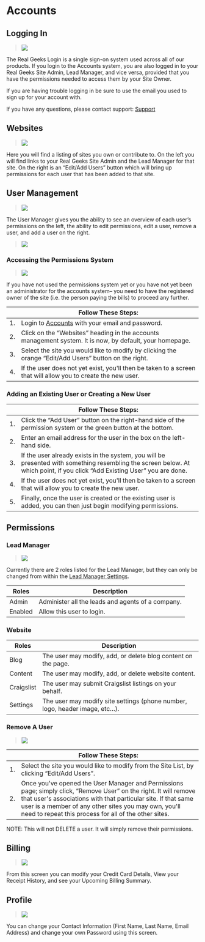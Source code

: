 # Accounts

## Logging In

> <img src="http://i.imgur.com/e9ikodL.gif"/>

The Real Geeks Login is a single sign-on system used across all of our products. If you login to the Accounts system, you are also logged in to your Real Geeks Site Admin, Lead Manager, and vice versa, provided that you have the permissions needed to access them by your Site Owner.

If you are having trouble logging in be sure to use the email you used to sign up for your account with.

If you have any questions, please contact support: [Support](https://www.realgeeks.com/support/)

## Websites

> <img src="http://staging.docs.realgeeks.com/_media/accounts:website-list.png?w=900&tok=854913"/>

Here you will find a listing of sites you own or contribute to. On the left you will find links to your Real Geeks Site Admin and the Lead Manager for that site. On the right is an “Edit/Add Users” button which will bring up permissions for each user that has been added to that site.

## User Management

> <img src="http://staging.docs.realgeeks.com/_media/accounts:user-manager.png?w=900&tok=4ec657"/>

The User Manager gives you the ability to see an overview of each user’s permissions on the left, the ability to edit permissions, edit a user, remove a user, and add a user on the right.

> <img src="http://staging.docs.realgeeks.com/_media/accounts:add-existing-user.png?w=860&tok=69b08f"/>

### Accessing the Permissions System

> <img src="http://staging.docs.realgeeks.com/_media/accounts:add-new-user.png?w=860&tok=02067d"/>

<aside class="notice">If you have not used the permissions system yet or you have not yet been an administrator for the accounts system– you need to have the registered owner of the site (i.e. the person paying the bills) to proceed any further.</aside>

&nbsp; | Follow These Steps:
---| ---
1. | Login to <a href='https://accounts.realgeeks.com'>Accounts</a> with your email and password.
2. | Click on the “Websites” heading in the accounts management system. It is now, by default, your homepage.
3. | Select the site you would like to modify by clicking the orange “Edit/Add Users” button on the right.
4. | If the user does not yet exist, you'll then be taken to a screen that will allow you to create the new user.

### Adding an Existing User or Creating a New User

&nbsp; | Follow These Steps:
---| ---
1. | Click the “Add User” button on the right-hand side of the permission system or the green button at the bottom.
2. | Enter an email address for the user in the box on the left-hand side.
3. | If the user already exists in the system, you will be presented with something resembling the screen below. At which point, if you click “Add Existing User” you are done.
4. | If the user does not yet exist, you'll then be taken to a screen that will allow you to create the new user.
5. | Finally, once the user is created or the existing user is added, you can then just begin modifying permissions. 

## Permissions

### Lead Manager

> <img src="http://staging.docs.realgeeks.com/_media/accounts:permissions.png?w=860&tok=f5b640"/>

Currently there are 2 roles listed for the Lead Manager, but they can only be changed from within the [Lead Manager Settings](https://leads.realgeeks.com/settings).

Roles | Description
---| ---
Admin | Administer all the leads and agents of a company.
Enabled | Allow this user to login.

### Website

Roles | Description
---| ---
Blog | The user may modify, add, or delete blog content on the page.
Content | The user may modify, add, or delete website content.
Craigslist | The user may submit Craigslist listings on your behalf.
Settings | The user may modify site settings (phone number, logo, header image, etc…).

### Remove A User

> <img src="http://staging.docs.realgeeks.com/_media/accounts:remove-user-confirmation.png?w=860&tok=0ce8fd"/>

&nbsp; | Follow These Steps:
---| ---
1. | Select the site you would like to modify from the Site List, by clicking “Edit/Add Users”.
2. | Once you've opened the User Manager and Permissions page; simply click, “Remove User” on the right. It will remove that user's associations with that particular site. If that same user is a member of any other sites you may own, you'll need to repeat this process for all of the other sites.

<aside class="notice">NOTE: This will not DELETE a user. It will simply remove their permissions.</aside>

## Billing

><img src="http://staging.docs.realgeeks.com/_media/accounts:billing.png?w=860&tok=4b7fbf"/>

From this screen you can modify your Credit Card Details, View your Receipt History, and see your Upcoming Billing Summary. 

## Profile

><img src="http://staging.docs.realgeeks.com/_media/accounts:profile.png?w=860&tok=557fc4"/>

You can change your Contact Information (First Name, Last Name, Email Address) and change your own Password using this screen.